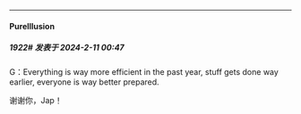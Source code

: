 
*****

####  PureIllusion  
##### 1922#       发表于 2024-2-11 00:47

G：Everything is way more efficient in the past year, stuff gets done way earlier, everyone is way better prepared.

谢谢你，Jap！

